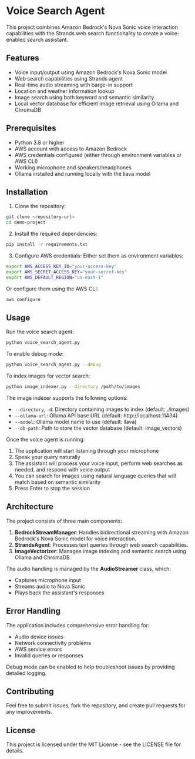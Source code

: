 # Voice Search Agent

This project combines Amazon Bedrock's Nova Sonic voice interaction capabilities with the Strands web search functionality to create a voice-enabled search assistant.

## Features

- Voice input/output using Amazon Bedrock's Nova Sonic model
- Web search capabilities using Strands agent
- Real-time audio streaming with barge-in support
- Location and weather information lookup
- Image search using both keyword and semantic similarity
- Local vector database for efficient image retrieval using Ollama and ChromaDB

## Prerequisites

- Python 3.8 or higher
- AWS account with access to Amazon Bedrock
- AWS credentials configured (either through environment variables or AWS CLI)
- Working microphone and speakers/headphones
- Ollama installed and running locally with the llava model

## Installation

1. Clone the repository:
```bash
git clone <repository-url>
cd demo-project
```

2. Install the required dependencies:
```bash
pip install -r requirements.txt
```

3. Configure AWS credentials:
Either set them as environment variables:
```bash
export AWS_ACCESS_KEY_ID="your-access-key"
export AWS_SECRET_ACCESS_KEY="your-secret-key"
export AWS_DEFAULT_REGION="us-east-1"
```
Or configure them using the AWS CLI:
```bash
aws configure
```

## Usage

Run the voice search agent:
```bash
python voice_search_agent.py
```

To enable debug mode:
```bash
python voice_search_agent.py --debug
```

To index images for vector search:
```bash
python image_indexer.py --directory /path/to/images
```

The image indexer supports the following options:
- `--directory`, `-d`: Directory containing images to index (default: ./images)
- `--ollama-url`: Ollama API base URL (default: http://localhost:11434)
- `--model`: Ollama model name to use (default: llava)
- `--db-path`: Path to store the vector database (default: image_vectors)

Once the voice agent is running:
1. The application will start listening through your microphone
2. Speak your query naturally
3. The assistant will process your voice input, perform web searches as needed, and respond with voice output
4. You can search for images using natural language queries that will match based on semantic similarity
5. Press Enter to stop the session

## Architecture

The project consists of three main components:

1. **BedrockStreamManager**: Handles bidirectional streaming with Amazon Bedrock's Nova Sonic model for voice interaction.
2. **StrandsAgent**: Processes text queries through web search capabilities.
3. **ImageVectorizer**: Manages image indexing and semantic search using Ollama and ChromaDB.

The audio handling is managed by the **AudioStreamer** class, which:
- Captures microphone input
- Streams audio to Nova Sonic
- Plays back the assistant's responses

## Error Handling

The application includes comprehensive error handling for:
- Audio device issues
- Network connectivity problems
- AWS service errors
- Invalid queries or responses

Debug mode can be enabled to help troubleshoot issues by providing detailed logging.

## Contributing

Feel free to submit issues, fork the repository, and create pull requests for any improvements.

## License

This project is licensed under the MIT License - see the LICENSE file for details.